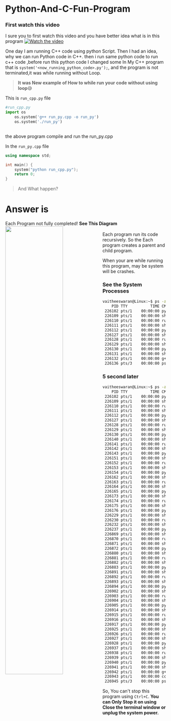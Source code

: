 # Python-And-C-Fun-Program
### First watch this video
I sure you to first watch this video and you have better idea what is in this program
[![Watch the video](https://img.youtube.com/vi/y9dFvtmX9GU/maxresdefault.jpg)](https://youtu.be/y9dFvtmX9GU)


One day I am running C++ code using python Script. Then I had an idea, why we can run Python code in C++. then i run same python code to run c++ code ,before run this python code I changed some In My C++ program that is `system('<now_running_python_code>.py');`, and the program is not terminated,it was while running without Loop. 

>**It was New example of How to while run your code without using loop**😅


 This is `run_cpp.py` file
```python
#run_cpp.py
import os
    os.system('g++ run_py.cpp -o run_py')
    os.system('./run_py')
   
```
the above program compile and run the run_py.cpp

In the `run_py.cpp` file
```cpp
using namespace std;

int main() {
    system("python run_cpp.py");
    return 0;
}

```

>And What happen?

# Answer is 

Each Program not fully completed!
**See This Diagram**<br>
<img src="https://i.stack.imgur.com/bnFDM.jpg" width="60%" align="left"><br>
Each program run its code recursively. So the Each program creates a parent and child program.

When your are while running this program, may be system will be crashes.

### See the System Processes 
```bash
vaitheeswaran@Linux:~$ ps -a
    PID TTY          TIME CMD
 226102 pts/1    00:00:00 python
 226109 pts/1    00:00:00 sh
 226110 pts/1    00:00:00 run_py
 226111 pts/1    00:00:00 sh
 226112 pts/1    00:00:00 python
 226127 pts/1    00:00:00 sh
 226128 pts/1    00:00:00 run_py
 226129 pts/1    00:00:00 sh
 226130 pts/1    00:00:00 python
 226131 pts/1    00:00:00 sh
 226132 pts/1    00:00:00 g++
 226136 pts/3    00:00:00 ps

```
### 5 second later

```bash
vaitheeswaran@Linux:~$ ps -a
    PID TTY          TIME CMD
 226102 pts/1    00:00:00 python
 226109 pts/1    00:00:00 sh
 226110 pts/1    00:00:00 run_py
 226111 pts/1    00:00:00 sh
 226112 pts/1    00:00:00 python
 226127 pts/1    00:00:00 sh
 226128 pts/1    00:00:00 run_py
 226129 pts/1    00:00:00 sh
 226130 pts/1    00:00:00 python
 226140 pts/1    00:00:00 sh
 226141 pts/1    00:00:00 run_py
 226142 pts/1    00:00:00 sh
 226143 pts/1    00:00:00 python
 226151 pts/1    00:00:00 sh
 226152 pts/1    00:00:00 run_py
 226153 pts/1    00:00:00 sh
 226154 pts/1    00:00:00 python
 226162 pts/1    00:00:00 sh
 226163 pts/1    00:00:00 run_py
 226164 pts/1    00:00:00 sh
 226165 pts/1    00:00:00 python
 226173 pts/1    00:00:00 sh
 226174 pts/1    00:00:00 run_py
 226175 pts/1    00:00:00 sh
 226176 pts/1    00:00:00 python
 226229 pts/1    00:00:00 sh
 226230 pts/1    00:00:00 run_py
 226232 pts/1    00:00:00 sh
 226237 pts/1    00:00:00 python
 226869 pts/1    00:00:00 sh
 226870 pts/1    00:00:00 run_py
 226871 pts/1    00:00:00 sh
 226872 pts/1    00:00:00 python
 226880 pts/1    00:00:00 sh
 226881 pts/1    00:00:00 run_py
 226882 pts/1    00:00:00 sh
 226883 pts/1    00:00:00 python
 226891 pts/1    00:00:00 sh
 226892 pts/1    00:00:00 run_py
 226893 pts/1    00:00:00 sh
 226894 pts/1    00:00:00 python
 226902 pts/1    00:00:00 sh
 226903 pts/1    00:00:00 run_py
 226904 pts/1    00:00:00 sh
 226905 pts/1    00:00:00 python
 226914 pts/1    00:00:00 sh
 226915 pts/1    00:00:00 run_py
 226916 pts/1    00:00:00 sh
 226917 pts/1    00:00:00 python
 226925 pts/1    00:00:00 sh
 226926 pts/1    00:00:00 run_py
 226927 pts/1    00:00:00 sh
 226928 pts/1    00:00:00 python
 226937 pts/1    00:00:00 sh
 226938 pts/1    00:00:00 run_py
 226939 pts/1    00:00:00 sh
 226940 pts/1    00:00:00 python
 226941 pts/1    00:00:00 sh
 226942 pts/1    00:00:00 g++
 226943 pts/1    00:00:00 cc1plus
 226945 pts/3    00:00:00 ps

```

So, You can't stop this program using `Ctrl+C`. 
**You can Only Stop it on using Close the terminal window or unplug the system power.**
